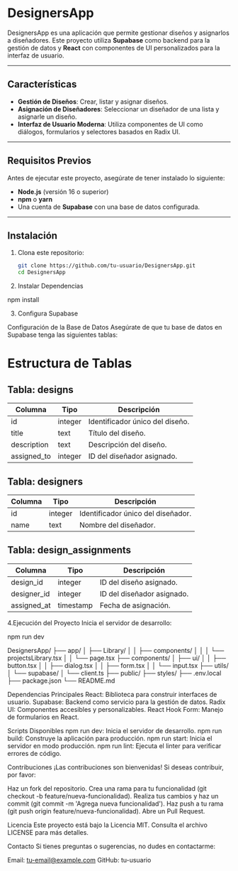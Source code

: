 # DesignersApp

DesignersApp es una aplicación que permite gestionar diseños y asignarlos a diseñadores. Este proyecto utiliza **Supabase** como backend para la gestión de datos y **React** con componentes de UI personalizados para la interfaz de usuario.

---

## Características

- **Gestión de Diseños**: Crear, listar y asignar diseños.
- **Asignación de Diseñadores**: Seleccionar un diseñador de una lista y asignarle un diseño.
- **Interfaz de Usuario Moderna**: Utiliza componentes de UI como diálogos, formularios y selectores basados en Radix UI.

---

## Requisitos Previos

Antes de ejecutar este proyecto, asegúrate de tener instalado lo siguiente:

- **Node.js** (versión 16 o superior)
- **npm** o **yarn**
- Una cuenta de **Supabase** con una base de datos configurada.

---

## Instalación

1. Clona este repositorio:

   ```bash
   git clone https://github.com/tu-usuario/DesignersApp.git
   cd DesignersApp

2. Instalar Dependencias

npm install

3. Configura Supabase

Configuración de la Base de Datos
Asegúrate de que tu base de datos en Supabase tenga las siguientes tablas:

# Estructura de Tablas

## Tabla: designs
| Columna      | Tipo     | Descripción                           |
|--------------|----------|---------------------------------------|
| id           | integer  | Identificador único del diseño.       |
| title        | text     | Título del diseño.                    |
| description  | text     | Descripción del diseño.               |
| assigned_to  | integer  | ID del diseñador asignado.            |

## Tabla: designers
| Columna      | Tipo     | Descripción                           |
|--------------|----------|---------------------------------------|
| id           | integer  | Identificador único del diseñador.    |
| name         | text     | Nombre del diseñador.                 |

## Tabla: design_assignments
| Columna      | Tipo       | Descripción                           |
|--------------|------------|---------------------------------------|
| design_id    | integer    | ID del diseño asignado.               |
| designer_id  | integer    | ID del diseñador asignado.            |
| assigned_at  | timestamp  | Fecha de asignación.                  |


4.Ejecución del Proyecto
Inicia el servidor de desarrollo:

npm run dev

DesignersApp/
├── app/
│   ├── Library/
│   │   ├── components/
│   │   │   └── projectsLibrary.tsx
│   │   └── page.tsx
├── components/
│   ├── ui/
│   │   ├── button.tsx
│   │   ├── dialog.tsx
│   │   ├── form.tsx
│   │   └── input.tsx
├── utils/
│   └── supabase/
│       └── client.ts
├── public/
├── styles/
├── .env.local
├── package.json
└── README.md

Dependencias Principales
React: Biblioteca para construir interfaces de usuario.
Supabase: Backend como servicio para la gestión de datos.
Radix UI: Componentes accesibles y personalizables.
React Hook Form: Manejo de formularios en React.

Scripts Disponibles
npm run dev: Inicia el servidor de desarrollo.
npm run build: Construye la aplicación para producción.
npm run start: Inicia el servidor en modo producción.
npm run lint: Ejecuta el linter para verificar errores de código.

Contribuciones
¡Las contribuciones son bienvenidas! Si deseas contribuir, por favor:

Haz un fork del repositorio.
Crea una rama para tu funcionalidad (git checkout -b feature/nueva-funcionalidad).
Realiza tus cambios y haz un commit (git commit -m 'Agrega nueva funcionalidad').
Haz push a tu rama (git push origin feature/nueva-funcionalidad).
Abre un Pull Request.

Licencia
Este proyecto está bajo la Licencia MIT. Consulta el archivo LICENSE para más detalles.

Contacto
Si tienes preguntas o sugerencias, no dudes en contactarme:

Email: tu-email@example.com
GitHub: tu-usuario
